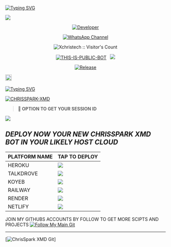 <a href="https://git.io/typing-svg"><img src="https://readme-typing-svg.demolab.com?font=Black+Ops+One&size=100&pause=1000&color=8A2BE2&center=true&width=1000&height=200&lines=CHRISSPARK-XMD" alt="Typing SVG" /></a>
  </div>
<a><img src='https://files.catbox.moe/gz4clo.png'/></a>

<p align="center">
  <a href="https://github.com/Xchristech"><img title="Developer" src="https://img.shields.io/badge/Author-CHRIS%20SPARK%20XMD-FF00FF.svg?style=big-square&logo=github" /></a>
</p>

<div align="center">
  
[![WhatsApp Channel](https://img.shields.io/badge/Join-WhatsApp%20Channel-9ACD32?style=big-square&logo=whatsapp)](https://whatsapp.com/channel/0029Vb5qc6N2Jl8E3EcVBv0t)
</div>

 <p align="center"><img src="https://profile-counter.glitch.me/{Xchristech}/count.svg" alt="Xchristech :: Visitor's Count" old_src="https://profile-counter.glitch.me/{mr-X-force}/count.svg" /></p>


<p align="center">
<a href="https://github.com/Xchristech/CHRISSPARK-XMD"><img title="THIS-IS-PUBLIC-BOT" src="https://img.shields.io/static/v1?label=Language&message=English&style=square&color=darkpink"></a> &nbsp;
  <img src="https://komarev.com/ghpvc/?username=SHRISSPARK-XMD&label=VIEWS&style=square&color=blue" />
</p>
</p> 

<p align="center">
  <a href="https://github.com/Xchristech/CHRISSPARK-XMD"><img title="Release" src="https://img.shields.io/badge/Release-beta%20v3.0.0-cyan.svg?style=for-the-badge&logo=aqua" /></a>
</p>



  
<a
href="https://github.com/Xchristech/CHRISSPARK-XMD/graphs/commit-activity"><img height="20" src="https://img.shields.io/badge/Maintained%3F-yes-green.svg"></a>&nbsp;&nbsp;
</p>
<p align='center'>

 [![Typing SVG](https://readme-typing-svg.herokuapp.com?font=monospace-ExtraBold&color=blue&lines=𝗙𝗢𝗥𝗞🍴+𝗔𝗡𝗗+𝗦𝗧𝗔𝗥+🎖️+𝗥𝗘𝗣𝗢)](https://git.io/typing-svg)
 <p align="lift">
 <a href="https://github.com/Xchristech/CHRISSPARK-XMD/fork"><img title="CHRISSPARK-XMD" src="https://img.shields.io/badge/FORK-CHRISSPARK XMD-h?color=008000&style=for-the-badge&logo=github"></a>
 

  > **📌 OPTION TO GET YOUR SESSION ID**
  <a href='https://chrisspark-xmd-session.onrender.com/' target="_blank">
    <img src='https://img.shields.io/badge/PAIR_CODE_1-800080?style=for-the-badge&logo=matrix&logoColor=white&labelColor=000000'/>
  </a></br>


## _DEPLOY NOW YOUR NEW CHRISSPARK XMD BOT IN YOUR LIKELY HOST CLOUD_
| PLATFORM NAME |   TAP TO DEPLOY   |
| ------------- | ----------------- | 
| HEROKU | <a href="https://ChrisSpark-XMD-deploy-your-bot-with-your-github-username.vercel.app" target="_blank"><img src="https://img.shields.io/badge/Heroku-430098?style=for-the-badge&logo=heroku&logoColor=white&labelColor=000000&color=0000FF"/></a></td> | 
| TALKDROVE | <a href="https://host.talkdrove.com/share-bot/47" target="_blank"><img src="https://img.shields.io/badge/TalkDrove-A52A2A?style=for-the-badge&logo=github&logoColor=white&labelColor=000000"/></a></td> |
| KOYEB | <a href="https://app.koyeb.com/services/deploy?type=git&repository=mr-X-force/LUCKY-MD-XFORCE" target="_blank"><img src="https://img.shields.io/badge/Koyeb-FF009D?style=for-the-badge&logo=koyeb&logoColor=white&labelColor=000000"/></a></td> | 
| RAILWAY | <a href="https://railway.app/new" target="_blank"><img src="https://img.shields.io/badge/Railway-FF8700?style=for-the-badge&logo=railway&logoColor=white&labelColor=000000"/></a></td> |
| RENDER | <a href="https://dashboard.render.com/web/new" target="_blank"><img src="https://img.shields.io/badge/Render-000000?style=for-the-badge&logo=render&logoColor=white&labelColor=000000&color=00ffaa"/></a></td> | 
| NETLIFY | <a href="https://app.netlify.com/" target="_blank"><img src="https://img.shields.io/badge/Netlify-CC00FF?style=for-the-badge&logo=huggingface&logoColor=white&labelColor=000000"/></a></td> |



JOIN MY GITHUBS ACCOUNTS BY FOLLOW TO GET MORE SCIPTS AND PROJECTS
[![Follow My Main Git](https://img.shields.io/static/v1?label=Follow%20My%20GitHub&message=Account&color=800000&style=for-the-badge&logo=github&logoColor=pink)](https://github.com/Fred1e)  


---

[![ChrisSpark XMD Git](https://readme-typing-svg.demolab.com?font=Anton&size=25&pause=998&color=F51FFF&background=F7F2F20A&vCenter=true&random=false&width=340&lines=Have+a%F0%9F%91%8B!+All+Errors+in+main+is+fixed+in+here;updates+are+always+done+by+Fredie;Thanks+for+all+your+support🔏🤞)]

  




